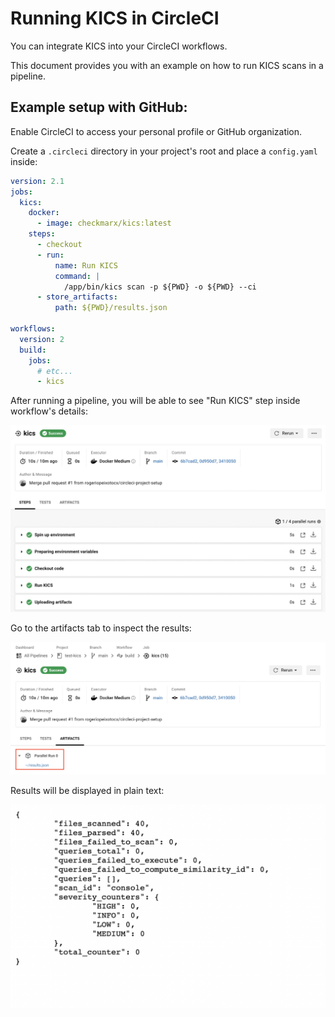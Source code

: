 # Running KICS in CircleCI

You can integrate KICS into your CircleCI workflows.

This document provides you with an example on how to run KICS scans in a pipeline.

## Example setup with GitHub:

Enable CircleCI to access your personal profile or GitHub organization.

Create a `.circleci` directory in your project's root and place a `config.yaml` inside:

```yaml
version: 2.1
jobs:
  kics:
    docker:
      - image: checkmarx/kics:latest
    steps:
      - checkout
      - run:
          name: Run KICS
          command: |
            /app/bin/kics scan -p ${PWD} -o ${PWD} --ci
      - store_artifacts:
          path: ${PWD}/results.json

workflows:
  version: 2
  build:
    jobs:
      # etc...
      - kics

```

After running a pipeline, you will be able to see "Run KICS" step inside workflow's details:

<img src="https://raw.githubusercontent.com/Checkmarx/kics/master/docs/img/circleci-build.png" width="850">

Go to the artifacts tab to inspect the results:

<img src="https://raw.githubusercontent.com/Checkmarx/kics/master/docs/img/circleci-artifacts.png" width="850">

Results will be displayed in plain text:

<img src="https://raw.githubusercontent.com/Checkmarx/kics/master/docs/img/circleci-results.png" width="850">
